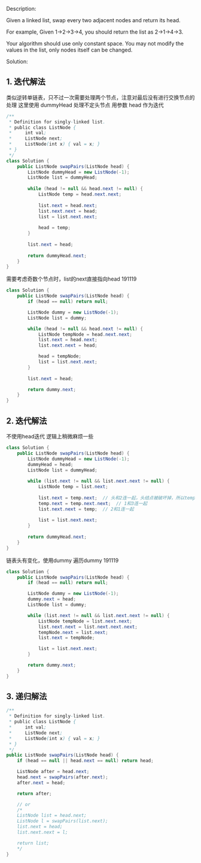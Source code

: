 Description:

Given a linked list, swap every two adjacent nodes and return its head.

For example,
Given 1->2->3->4, you should return the list as 2->1->4->3.

Your algorithm should use only constant space. You may not modify the values in the list, only nodes itself can be changed.

Solution:

## 1. 迭代解法
类似逆转单链表，只不过一次需要处理两个节点，注意对最后没有进行交换节点的处理
这里使用 dummyHead 处理不定头节点
用参数 head 作为迭代

```java
/**
 * Definition for singly-linked list.
 * public class ListNode {
 *     int val;
 *     ListNode next;
 *     ListNode(int x) { val = x; }
 * }
 */
class Solution {
    public ListNode swapPairs(ListNode head) {
        ListNode dummyHead = new ListNode(-1);
        ListNode list = dummyHead;
        
        while (head != null && head.next != null) {
            ListNode temp = head.next.next;
            
            list.next = head.next;
            list.next.next = head;
            list = list.next.next;
            
            head = temp;
        }
        
        list.next = head;
        
        return dummyHead.next;
    }
}
```

需要考虑奇数个节点时，list的next直接指向head
191119
```java
class Solution {
    public ListNode swapPairs(ListNode head) {
        if (head == null) return null;

        ListNode dummy = new ListNode(-1);
        ListNode list = dummy;

        while (head != null && head.next != null) {
            ListNode tempNode = head.next.next;
            list.next = head.next;
            list.next.next = head;

            head = tempNode;
            list = list.next.next; 
        }
        
        list.next = head;

        return dummy.next;
    }
}
```

## 2. 迭代解法
不使用head迭代
逻辑上稍微麻烦一些

```java
class Solution {
    public ListNode swapPairs(ListNode head) {
        ListNode dummyHead = new ListNode(-1);
        dummyHead = head;
        ListNode list = dummyHead;
        
        while (list.next != null && list.next.next != null) {
            ListNode temp = list.next;
            
            list.next = temp.next;  // 头和2连一起，头结点被破坏掉，所以temp记住头结点
            temp.next = temp.next.next;  // 1和3连一起
            list.next.next = temp;  // 2和1连一起
            
            list = list.next.next;
        }
        
        return dummyHead.next;
    }
}
```

链表头有变化，使用dummy
遍历dummy
191119
```java
class Solution {
    public ListNode swapPairs(ListNode head) {
        if (head == null) return null;

        ListNode dummy = new ListNode(-1);
        dummy.next = head;
        ListNode list = dummy;

        while (list.next != null && list.next.next != null) {
            ListNode tempNode = list.next.next;
            list.next.next = list.next.next.next;
            tempNode.next = list.next;
            list.next = tempNode;

            list = list.next.next; 
        }

        return dummy.next;
    }
}
```

## 3. 递归解法

```java
/**
 * Definition for singly-linked list.
 * public class ListNode {
 *     int val;
 *     ListNode next;
 *     ListNode(int x) { val = x; }
 * }
 */
public ListNode swapPairs(ListNode head) {
    if (head == null || head.next == null) return head;

    ListNode after = head.next;
    head.next = swapPairs(after.next);
    after.next = head;

    return after;

    // or 
    /*
    ListNode list = head.next;
    ListNode l = swapPairs(list.next);
    list.next = head;
    list.next.next = l;

    return list;
    */  
} 
```
